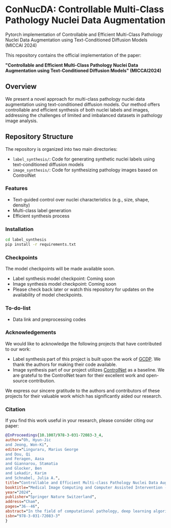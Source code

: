 # ConNucDA: Controllable Multi-Class Pathology Nuclei Data Augmentation
Pytorch implementation of Controllable and Efficient Multi-Class Pathology Nuclei Data Augmentation using Text-Conditioned Diffusion Models (MICCAI 2024)

This repository contains the official implementation of the paper:

**"Controllable and Efficient Multi-Class Pathology Nuclei Data Augmentation using Text-Conditioned Diffusion Models" (MICCAI2024)** 

## Overview

We present a novel approach for multi-class pathology nuclei data augmentation using text-conditioned diffusion models. Our method offers controllable and efficient synthesis of both nuclei labels and images, addressing the challenges of limited and imbalanced datasets in pathology image analysis.

## Repository Structure

The repository is organized into two main directories:

- `label_synthesis/`: Code for generating synthetic nuclei labels using text-conditioned diffusion models
- `image_synthesis/`: Code for synthesizing pathology images based on ControlNet

### Features

- Text-guided control over nuclei characteristics (e.g., size, shape, density)
- Multi-class label generation
- Efficient synthesis process

### Installation

```bash
cd label_synthesis
pip install -r requirements.txt
```

### Checkpoints
The model checkpoints will be made available soon.
- Label synthesis model checkpoint: Coming soon
- Image synthesis model checkpoint: Coming soon
- Please check back later or watch this repository for updates on the availability of model checkpoints.

### To-do-list
- Data link and preprocessing codes

### Acknowledgements

We would like to acknowledge the following projects that have contributed to our work:

- Label synthesis part of this project is built upon the work of [GCDP](https://github.com/pmh9960/GCDP). We thank the authors for making their code available.
- Image synthesis part of our project utilizes [ControlNet](https://github.com/lllyasviel/ControlNet) as a baseline. We are grateful to the ControlNet team for their excellent work and open-source contribution.

We express our sincere gratitude to the authors and contributors of these projects for their valuable work which has significantly aided our research.

### Citation

If you find this work useful in your research, please consider citing our paper:
```bibtex
@InProceedings{10.1007/978-3-031-72083-3_4,
author="Oh, Hyun-Jic
and Jeong, Won-Ki",
editor="Linguraru, Marius George
and Dou, Qi
and Feragen, Aasa
and Giannarou, Stamatia
and Glocker, Ben
and Lekadir, Karim
and Schnabel, Julia A.",
title="Controllable and Efficient Multi-class Pathology Nuclei Data Augmentation Using Text-Conditioned Diffusion Models",
booktitle="Medical Image Computing and Computer Assisted Intervention -- MICCAI 2024",
year="2024",
publisher="Springer Nature Switzerland",
address="Cham",
pages="36--46",
abstract="In the field of computational pathology, deep learning algorithms have made significant progress in tasks such as nuclei segmentation and classification. However, the potential of these advanced methods is limited by the lack of available labeled data. Although image synthesis via recent generative models has been actively explored to address this challenge, existing works have barely addressed label augmentation and are mostly limited to single-class and unconditional label generation. In this paper, we introduce a novel two-stage framework for multi-class nuclei data augmentation using text-conditional diffusion models. In the first stage, we innovate nuclei label synthesis by generating multi-class semantic labels and corresponding instance maps through a joint diffusion model conditioned by text prompts that specify the label structure information. In the second stage, we utilize a semantic and text-conditional latent diffusion model to efficiently generate high-quality pathology images that align with the generated nuclei label images. We demonstrate the effectiveness of our method on large and diverse pathology nuclei datasets, with evaluations including qualitative and quantitative analyses, as well as assessments of downstream tasks.",
isbn="978-3-031-72083-3"
}
```
